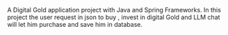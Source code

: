 A Digital Gold application project with Java and Spring Frameworks. In this project the user request in json to buy , invest in digital Gold and LLM chat will let him purchase and save him in database.
